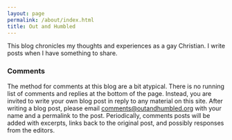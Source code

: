 ```yaml
---
layout: page
permalink: /about/index.html
title: Out and Humbled
---
```


This blog chronicles my thoughts and experiences as a gay Christian. I write posts when I have something to share.

### Comments

The method for comments at this blog are a bit atypical. There is no running list of comments and replies at the bottom of the page. Instead, you are invited to write your own blog post in reply to any material on this site. After writing a blog post, please email [comments@outandhumbled.org](mailto:comments@outandhumbled.org) with your name and a permalink to the post. Periodically, comments posts will be added with excerpts, links back to the original post, and possibly responses from the editors.
